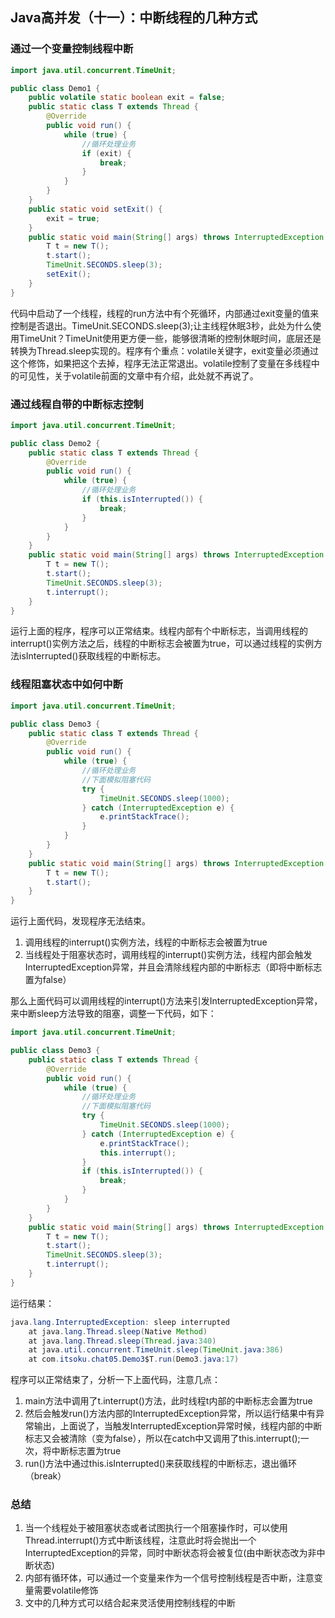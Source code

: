 ## Java高并发（十一）：中断线程的几种方式

### 通过一个变量控制线程中断

```java
import java.util.concurrent.TimeUnit;

public class Demo1 {
    public volatile static boolean exit = false;
    public static class T extends Thread {
        @Override
        public void run() {
            while (true) {
                //循环处理业务
                if (exit) {
                    break;
                }
            }
        }
    }
    public static void setExit() {
        exit = true;
    }
    public static void main(String[] args) throws InterruptedException {
        T t = new T();
        t.start();
        TimeUnit.SECONDS.sleep(3);
        setExit();
    }
}
```

代码中启动了一个线程，线程的run方法中有个死循环，内部通过exit变量的值来控制是否退出。TimeUnit.SECONDS.sleep(3);让主线程休眠3秒，此处为什么使用TimeUnit？TimeUnit使用更方便一些，能够很清晰的控制休眠时间，底层还是转换为Thread.sleep实现的。程序有个重点：volatile关键字，exit变量必须通过这个修饰，如果把这个去掉，程序无法正常退出。volatile控制了变量在多线程中的可见性，关于volatile前面的文章中有介绍，此处就不再说了。


### 通过线程自带的中断标志控制

```java
import java.util.concurrent.TimeUnit;

public class Demo2 {
    public static class T extends Thread {
        @Override
        public void run() {
            while (true) {
                //循环处理业务
                if (this.isInterrupted()) {
                    break;
                }
            }
        }
    }
    public static void main(String[] args) throws InterruptedException {
        T t = new T();
        t.start();
        TimeUnit.SECONDS.sleep(3);
        t.interrupt();
    }
}
```

运行上面的程序，程序可以正常结束。线程内部有个中断标志，当调用线程的interrupt()实例方法之后，线程的中断标志会被置为true，可以通过线程的实例方法isInterrupted()获取线程的中断标志。

### 线程阻塞状态中如何中断

```java
import java.util.concurrent.TimeUnit;

public class Demo3 {
    public static class T extends Thread {
        @Override
        public void run() {
            while (true) {
                //循环处理业务
                //下面模拟阻塞代码
                try {
                    TimeUnit.SECONDS.sleep(1000);
                } catch (InterruptedException e) {
                    e.printStackTrace();
                }
            }
        }
    }
    public static void main(String[] args) throws InterruptedException {
        T t = new T();
        t.start();
    }
}
```

运行上面代码，发现程序无法结束。

1. 调用线程的interrupt()实例方法，线程的中断标志会被置为true
2. 当线程处于阻塞状态时，调用线程的interrupt()实例方法，线程内部会触发InterruptedException异常，并且会清除线程内部的中断标志（即将中断标志置为false）

那么上面代码可以调用线程的interrupt()方法来引发InterruptedException异常，来中断sleep方法导致的阻塞，调整一下代码，如下：

```java
import java.util.concurrent.TimeUnit;

public class Demo3 {
    public static class T extends Thread {
        @Override
        public void run() {
            while (true) {
                //循环处理业务
                //下面模拟阻塞代码
                try {
                    TimeUnit.SECONDS.sleep(1000);
                } catch (InterruptedException e) {
                    e.printStackTrace();
                    this.interrupt();
                }
                if (this.isInterrupted()) {
                    break;
                }
            }
        }
    }
    public static void main(String[] args) throws InterruptedException {
        T t = new T();
        t.start();
        TimeUnit.SECONDS.sleep(3);
        t.interrupt();
    }
}
```

运行结果：

```java
java.lang.InterruptedException: sleep interrupted
    at java.lang.Thread.sleep(Native Method)
    at java.lang.Thread.sleep(Thread.java:340)
    at java.util.concurrent.TimeUnit.sleep(TimeUnit.java:386)
    at com.itsoku.chat05.Demo3$T.run(Demo3.java:17)
```

程序可以正常结束了，分析一下上面代码，注意几点：

1. main方法中调用了t.interrupt()方法，此时线程t内部的中断标志会置为true
2. 然后会触发run()方法内部的InterruptedException异常，所以运行结果中有异常输出，上面说了，当触发InterruptedException异常时候，线程内部的中断标志又会被清除（变为false），所以在catch中又调用了this.interrupt();一次，将中断标志置为true
3. run()方法中通过this.isInterrupted()来获取线程的中断标志，退出循环（break）


### 总结

1. 当一个线程处于被阻塞状态或者试图执行一个阻塞操作时，可以使用Thread.interrupt()方式中断该线程，注意此时将会抛出一个InterruptedException的异常，同时中断状态将会被复位(由中断状态改为非中断状态)
2. 内部有循环体，可以通过一个变量来作为一个信号控制线程是否中断，注意变量需要volatile修饰
3. 文中的几种方式可以结合起来灵活使用控制线程的中断